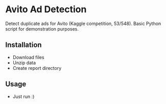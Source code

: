 # Avito Ad Detection
Detect duplicate ads for Avito (Kaggle competition, 53/548). Basic Python script for demonstration purposes.

## Installation
- Download files
- Unzip data
- Create report directory

## Usage
- Just run :)
